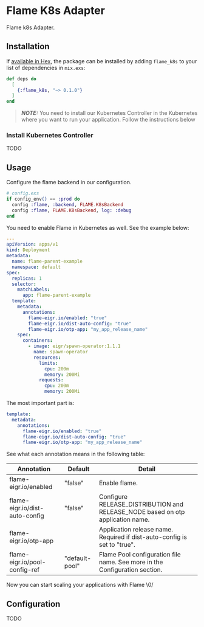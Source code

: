 # Flame K8s Adapter

Flame k8s Adapter.

## Installation

If [available in Hex](https://hex.pm/docs/publish), the package can be installed
by adding `flame_k8s` to your list of dependencies in `mix.exs`:

```elixir
def deps do
  [
    {:flame_k8s, "~> 0.1.0"}
  ]
end
```

> **_NOTE:_** You need to install our Kubernetes Controller in the Kubernetes where you want to run your application. Follow the instructions below

### Install Kubernetes Controller

TODO

## Usage

Configure the flame backend in our configuration.

```elixir
# config.exs
if config_env() == :prod do
  config :flame, :backend, FLAME.K8sBackend
  config :flame, FLAME.K8sBackend, log: :debug
end
```

You need to enable Flame in Kubernetes as well. See the example below:

```yaml
---
apiVersion: apps/v1
kind: Deployment
metadata:
  name: flame-parent-example
  namespace: default
spec:
  replicas: 1
  selector:
    matchLabels:
      app: flame-parent-example
  template:
    metadata:
      annotations:
        flame-eigr.io/enabled: "true"
        flame-eigr.io/dist-auto-config: "true"
        flame-eigr.io/otp-app: "my_app_release_name"
    spec:
      containers:
        - image: eigr/spawn-operator:1.1.1
          name: spawn-operator
          resources:
            limits:
              cpu: 200m
              memory: 200Mi
            requests:
              cpu: 200m
              memory: 200Mi
```

The most important part is:

```yaml
template:
  metadata:
    annotations:
      flame-eigr.io/enabled: "true"
      flame-eigr.io/dist-auto-config: "true"
      flame-eigr.io/otp-app: "my_app_release_name"
```

See what each annotation means in the following table:

| Annotation                     | Default          | Detail        |
| ------------------------------ | -----------------| ------------- | 
| flame-eigr.io/enabled          | "false"          | Enable flame. |
| flame-eigr.io/dist-auto-config | "false"          | Configure RELEASE_DISTRIBUTION and RELEASE_NODE based on otp application name. |
| flame-eigr.io/otp-app          |                  | Application release name. Required if dist-auto-config is set to "true".  |
| flame-eigr.io/pool-config-ref  | "default-pool"   | Flame Pool configuration file name. See more in the Configuration section.           |

Now you can start scaling your applications with Flame \0/

## Configuration

TODO